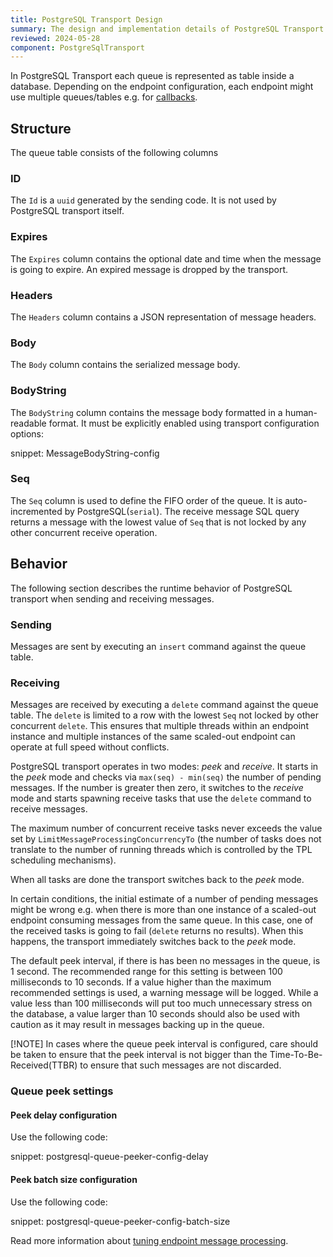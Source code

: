 ```yaml
---
title: PostgreSQL Transport Design
summary: The design and implementation details of PostgreSQL Transport
reviewed: 2024-05-28
component: PostgreSqlTransport
---
```


In PostgreSQL Transport each queue is represented as table inside a database. Depending on the endpoint configuration, each endpoint might use multiple queues/tables e.g. for [callbacks](/transports/sql/callbacks.md).

## Structure

The queue table consists of the following columns

### ID

The `Id` is a `uuid` generated by the sending code. It is not used by PostgreSQL transport itself.

### Expires

The `Expires` column contains the optional date and time when the message is going to expire. An expired message is dropped by the transport.

### Headers

The `Headers` column contains a JSON representation of message headers.

### Body

The `Body` column contains the serialized message body.

### BodyString

The `BodyString` column contains the message body formatted in a human-readable format. It must be explicitly enabled using transport configuration options:

snippet: MessageBodyString-config

### Seq

The `Seq` column is used to define the FIFO order of the queue. It is auto-incremented by PostgreSQL(`serial`). The receive message SQL query returns a message with the lowest value of `Seq` that is not locked by any other concurrent receive operation.

## Behavior

The following section describes the runtime behavior of PostgreSQL transport when sending and receiving messages.

### Sending

Messages are sent by executing an `insert` command against the queue table.

### Receiving

Messages are received by executing a `delete` command against the queue table. The `delete` is limited to a row with the lowest `Seq` not locked by other concurrent `delete`. This ensures that multiple threads within an endpoint instance and multiple instances of the same scaled-out endpoint can operate at full speed without conflicts.

PostgreSQL transport operates in two modes: *peek* and *receive*. It starts in the *peek* mode and checks via `max(seq) - min(seq)` the number of pending messages. If the number is greater then zero, it switches to the *receive* mode and starts spawning receive tasks that use the `delete` command to receive messages.

The maximum number of concurrent receive tasks never exceeds the value set by `LimitMessageProcessingConcurrencyTo` (the number of tasks does not translate to the number of running threads which is controlled by the TPL scheduling mechanisms).

When all tasks are done the transport switches back to the *peek* mode.

In certain conditions, the initial estimate of a number of pending messages might be wrong e.g. when there is more than one instance of a scaled-out endpoint consuming messages from the same queue. In this case, one of the received tasks is going to fail (`delete` returns no results). When this happens, the transport immediately switches back to the *peek* mode.

The default peek interval, if there is has been no messages in the queue, is 1 second. The recommended range for this setting is between 100 milliseconds to 10 seconds. If a value higher than the maximum recommended settings is used, a warning message will be logged. While a value less than 100 milliseconds will put too much unnecessary stress on the database, a value larger than 10 seconds should also be used with caution as it may result in messages backing up in the queue.

[!NOTE]
In cases where the queue peek interval is configured, care should be taken to ensure that the peek interval is not bigger than the Time-To-Be-Received(TTBR) to ensure that such messages are not discarded.

### Queue peek settings

#### Peek delay configuration

Use the following code:

snippet: postgresql-queue-peeker-config-delay

#### Peek batch size configuration

Use the following code:

snippet: postgresql-queue-peeker-config-batch-size

Read more information about [tuning endpoint message processing](/nservicebus/operations/tuning.md).
